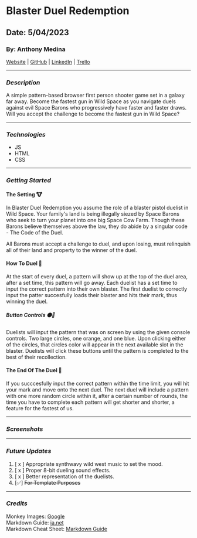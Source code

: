 # Blaster Duel Redemption

## Date: 5/04/2023

### By: Anthony Medina

[Website](https://www.anthonyjmedina.com/) | [GitHub](https://github.com/ajm24027) | [LinkedIn](https://www.linkedin.com/in/anthonyjmedina/) | [Trello](https://trello.com/w/design_playground/home)

---

### **_Description_**

A simple pattern-based browser first person shooter game set in a galaxy far away. Become the fastest gun in Wild Space as you navigate duels against evil Space Barons who progressively have faster and faster draws. Will you accept the challenge to become the fastest gun in Wild Space?

---

### **_Technologies_**

- JS
- HTML
- CSS

---

### **_Getting Started_**

#### **The Setting** 🐮

In Blaster Duel Redemption you assume the role of a blaster pistol duelist in Wild Space. Your family's land is being illegally siezed by Space Barons who seek to turn your planet into one big Space Cow Farm. Though these Barons believe themselves above the law, they do abide by a singular code - The Code of the Duel.

All Barons must accept a challenge to duel, and upon losing, must relinquish all of their land and property to the winner of the duel.

#### **How To Duel** 🔫

At the start of every duel, a pattern will show up at the top of the duel area, after a set time, this pattern will go away. Each duelist has a set time to input the correct pattern into their own blaster. The first duelist to correctly input the patter succesfully loads their blaster and hits their mark, thus winning the duel.

##### **Button Controls** 🟠🔵

Duelists will input the pattern that was on screen by using the given console controls. Two large circles, one orange, and one blue. Upon clicking either of the circles, that circles color will appear in the next available slot in the blaster. Duelists will click these buttons until the pattern is completed to the best of their recollection.

#### **The End Of The Duel** 🎉

If you succcesfully input the correct pattern within the time limit, you will hit your mark and move onto the next duel. The next duel will include a pattern with one more random circle within it, after a certain number of rounds, the time you have to complete each pattern will get shorter and shorter, a feature for the fastest of us.

---

### **_Screenshots_**

---

### **_Future Updates_**

1. [ x ] Appropriate synthwavy wild west music to set the mood.
2. [ x ] Proper 8-bit dueling sound effects.
3. [ x ] Better representation of the duelists.
4. [✅] ~~For Template Purposes~~

---

### **_Credits_**

Monkey Images: [Google](google.com)<br />
Markdown Guide: [ia.net](https://ia.net/writer/support/general/markdown-guide)<br />
Markdown Cheat Sheet: [Markdown Guide](https://www.markdownguide.org/cheat-sheet/)<br />

